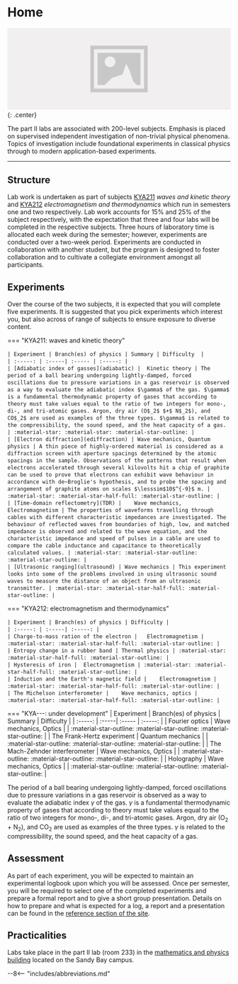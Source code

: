 # Home

![](header.jpg){: .center}

The part II labs are associated with 200-level subjects. Emphasis is placed on supervised independent investigation of non-trivial physical phenomena. Topics of investigation include foundational experiments in classical physics through to modern application-based experiments.

---

## Structure

Lab work is undertaken as part of subjects [KYA211](https://www.utas.edu.au/courses/cse/units/kya211-waves-and-kinetic-theory) *waves and kinetic theory* and [KYA212](https://www.utas.edu.au/courses/cse/units/kya212-electromagnetism-and-thermodynamics) *electromagnetism and thermodynamics* which run in semesters one and two respectively. Lab work accounts for 15% and 25% of the subject respectively, with the expectation that three and four labs will be completed in the respective subjects. Three hours of laboratory time is allocated each week during the semester; however, experiments are conducted over a two-week period. Experiments are conducted in collaboration with another student, but the program is designed to foster collaboration and to cultivate a collegiate environment amongst all participants.

## Experiments

Over the course of the two subjects, it is expected that you will complete five experiments. It is suggested that you pick experiments which interest you, but also across of range of subjects to ensure exposure to diverse content.

=== "KYA211: waves and kinetic theory"

    | Experiment | Branch(es) of physics | Summary | Difficulty  |
    | :-----: | :-----| :----- | :-----: |
    | [Adiabatic index of gasses](adiabatic) |	Kinetic theory | The period of a ball bearing undergoing lightly-damped, forced oscillations due to pressure variations in a gas reservoir is observed as a way to evaluate the adiabatic index $\gamma$ of the gas. $\gamma$ is a fundamental thermodynamic property of gases that according to theory must take values equal to the ratio of two integers for mono-, di-, and tri-atomic gases. Argon, dry air (O$_2$ $+$ N$_2$), and CO$_2$ are used as examples of the three types. $\gamma$ is related to the compressibility, the sound speed, and the heat capacity of a gas. | :material-star: :material-star: :material-star-outline: |
    | [Electron diffraction](ediffraction) | Wave mechanics, Quantum physics | A thin piece of highly-ordered material is considered as a diffraction screen with aperture spacings determined by the atomic spacings in the sample. Observations of the patterns that result when electrons accelerated through several kilovolts hit a chip of graphite can be used to prove that electrons can exhibit wave behaviour in accordance with de~Broglie's hypothesis, and to probe the spacing and arrangement of graphite atoms on scales $\lesssim$10$^{-9}$ m. | :material-star: :material-star-half-full: :material-star-outline: |
    | [Time-domain reflectometry](TDR) |	Wave mechanics, Electromagnetism | The properties of waveforms travelling through cables with different characteristic impedances are investigated. The behaviour of reflected waves from boundaries of high, low, and matched impedance is observed and related to the wave equation, and the characteristic impedance and speed of pulses in a cable are used to compare the cable inductance and capacitance to theoretically calculated values. | :material-star: :material-star-outline: :material-star-outline: |
    | [Ultrasonic ranging](ultrasound) | Wave mechanics | This experiment looks into some of the problems involved in using ultrasonic sound waves to measure the distance of an object from an ultrasonic transmitter. | :material-star: :material-star-half-full: :material-star-outline: |

=== "KYA212: electromagnetism and thermodynamics"

    | Experiment | Branch(es) of physics | Difficulty |
    | :-----: | :-----| :-----: |
    | Charge-to-mass ration of the electron |	Electromagnetism | :material-star: :material-star-half-full: :material-star-outline: |
    | Entropy change in a rubber band |	Thermal physics | :material-star: :material-star-half-full: :material-star-outline: |
    | Hysteresis of iron |	Electromagnetism | :material-star: :material-star-half-full: :material-star-outline: |
    | Induction and the Earth's magnetic field |	Electromagnetism | :material-star: :material-star-half-full: :material-star-outline: |
    | The Michelson interferometer |	Wave mechanics, optics | :material-star: :material-star-half-full: :material-star-outline: |

=== "KYA---: under development"
    | Experiment | Branch(es) of physics | Summary | Difficulty  |
    | :-----: | :-----| :----- | :-----: |
    | Fourier optics | Wave mechanics, Optics | | :material-star-outline: :material-star-outline: :material-star-outline: |
    | The Frank-Hertz experiment | Quantum mechanics | | :material-star-outline: :material-star-outline: :material-star-outline: |
    | The Mach-Zehnder interferometer | Wave mechanics, Optics | | :material-star-outline: :material-star-outline: :material-star-outline: |
    | Holography |	Wave mechanics, Optics | | :material-star-outline: :material-star-outline: :material-star-outline: |

The period of a ball bearing undergoing lightly-damped, forced oscillations due to pressure variations in a gas reservoir is observed as a way to evaluate the adiabatic index $\gamma$ of the gas. $\gamma$ is a fundamental thermodynamic property of gases that according to theory must take values equal to the ratio of two integers for mono-, di-, and tri-atomic gases. Argon, dry air (O$_2$ $+$ N$_2$), and CO$_2$ are used as examples of the three types. $\gamma$ is related to the compressibility, the sound speed, and the heat capacity of a gas.


## Assessment
As part of each experiment, you will be expected to maintain an experimental logbook upon which you will be assessed. Once per semester, you will be required to select one of the completed experiments and prepare a formal report and to give a short group presentation. Details on how to prepare and what is expected for a log, a report and a presentation can be found in the [reference section of the site](../reference/experiment/#communication).

## Practicalities
Labs take place in the part II lab (room 233) in the [mathematics and physics building](https://www.openstreetmap.org/way/23959304) located on the Sandy Bay campus.

--8<-- "includes/abbreviations.md"
